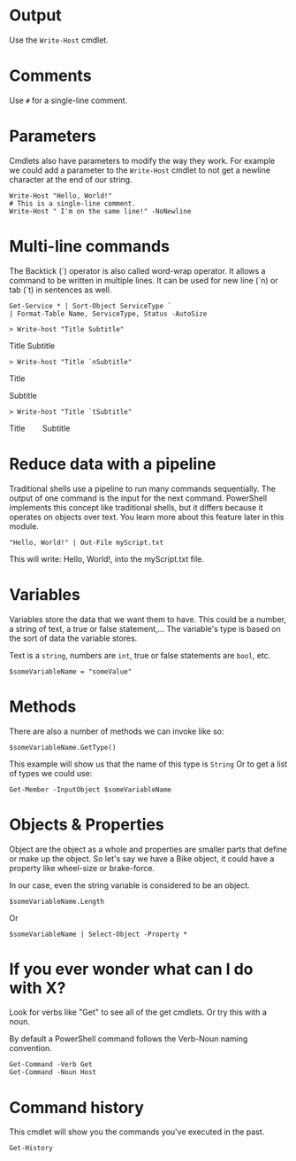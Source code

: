 # Output
Use the `Write-Host` cmdlet.

# Comments
Use `#` for a single-line comment.

# Parameters
Cmdlets also have parameters to modify the way they work. For example we could add a parameter to the `Write-Host` cmdlet to not get a newline character at the end of our string.

```PS
Write-Host "Hello, World!"
# This is a single-line comment.
Write-Host " I'm on the same line!" -NoNewline
```
# Multi-line commands
The Backtick (\`) operator is also called word-wrap operator. It allows a command to be written in multiple lines. It can be used for new line (\`n) or tab (\`t) in sentences as well.

```PS
Get-Service * | Sort-Object ServiceType `
| Format-Table Name, ServiceType, Status -AutoSize
```

```PS
> Write-host "Title Subtitle"
```
Title Subtitle
```
> Write-host "Title `nSubtitle"
```
Title 

Subtitle
```
> Write-host "Title `tSubtitle"
```
Title &nbsp;&nbsp;&nbsp;&nbsp;&nbsp;&nbsp; Subtitle

# Reduce data with a pipeline
Traditional shells use a pipeline to run many commands sequentially. The output of one command is the input for the next command. PowerShell implements this concept like traditional shells, but it differs because it operates on objects over text. You learn more about this feature later in this module.

```PS
"Hello, World!" | Out-File myScript.txt
```

This will write: Hello, World!, into the myScript.txt file.

# Variables
Variables store the data that we want them to have. This could be a number, a string of text, a true or false statement,... The variable's type is based on the sort of data the variable stores.

Text is a `string`, numbers are `int`, true or false statements are `bool`, etc.

```PS
$someVariableName = "someValue"
```

# Methods
There are also a number of methods we can invoke like so:

```PS
$someVariableName.GetType()
```
This example will show us that the name of this type is `String` Or to get a list of types we could use:
```PS
Get-Member -InputObject $someVariableName
```

# Objects & Properties
Object are the object as a whole and properties are smaller parts that define or make up the object. So let's say we have a Bike object, it could have a property like wheel-size or brake-force.

In our case, even the string variable is considered to be an object.
```PS
$someVariableName.Length
```
Or
```PS
$someVariableName | Select-Object -Property *
```

# If you ever wonder what can I do with X?
Look for verbs like "Get" to see all of the get cmdlets. Or try this with a noun.

By default a PowerShell command follows the Verb-Noun naming convention.

```PS
Get-Command -Verb Get
Get-Command -Noun Host
```

# Command history
This cmdlet will show you the commands you've executed in the past.
```PS
Get-History
```